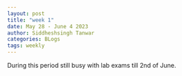 ```yaml
---
layout: post
title: "week 1"
date: May 28 - June 4 2023
author: Siddheshsingh Tanwar
categories: BLogs
tags: weekly
---
```


During this period still busy with lab exams till 2nd of June.
